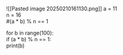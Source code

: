 ![[Pasted image 20250210161130.png]]
a = 11  
n = 16  
#(a * b) % n == 1  
  
for b in range(100):  
    if (a * b) % n == 1:  
        print(b)